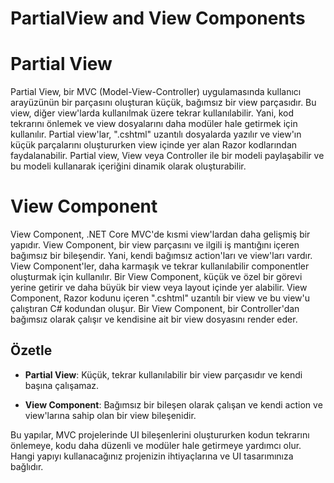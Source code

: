 # PartialView and View Components

# Partial View

Partial View, bir MVC (Model-View-Controller) uygulamasında kullanıcı arayüzünün bir parçasını oluşturan küçük, bağımsız bir view parçasıdır. Bu view, diğer view'larda kullanılmak üzere tekrar kullanılabilir. Yani, kod tekrarını önlemek ve view dosyalarını daha modüler hale getirmek için kullanılır. Partial view'lar, ".cshtml" uzantılı dosyalarda yazılır ve view'ın küçük parçalarını oluştururken view içinde yer alan Razor kodlarından faydalanabilir. Partial view, View veya Controller ile bir modeli paylaşabilir ve bu modeli kullanarak içeriğini dinamik olarak oluşturabilir.

# View Component

View Component, .NET Core MVC'de kısmi view'lardan daha gelişmiş bir yapıdır. View Component, bir view parçasını ve ilgili iş mantığını içeren bağımsız bir bileşendir. Yani, kendi bağımsız action'ları ve view'ları vardır. View Component'ler, daha karmaşık ve tekrar kullanılabilir componentler oluşturmak için kullanılır. Bir View Component, küçük ve özel bir görevi yerine getirir ve daha büyük bir view veya layout içinde yer alabilir. View Component, Razor kodunu içeren ".cshtml" uzantılı bir view ve bu view'u çalıştıran C# kodundan oluşur. Bir View Component, bir Controller'dan bağımsız olarak çalışır ve kendisine ait bir view dosyasını render eder.

## Özetle

- **Partial View**: Küçük, tekrar kullanılabilir bir view parçasıdır ve kendi başına çalışamaz.

- **View Component**: Bağımsız bir bileşen olarak çalışan ve kendi action ve view'larına sahip olan bir view bileşenidir.

Bu yapılar, MVC projelerinde UI bileşenlerini oluştururken kodun tekrarını önlemeye, kodu daha düzenli ve modüler hale getirmeye yardımcı olur. Hangi yapıyı kullanacağınız projenizin ihtiyaçlarına ve UI tasarımınıza bağlıdır.

